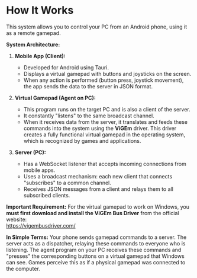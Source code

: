 # How It Works

This system allows you to control your PC from an Android phone, using it as a remote gamepad.

**System Architecture:**

1.  **Mobile App (Client):**
    *   Developed for Android using Tauri.
    *   Displays a virtual gamepad with buttons and joysticks on the screen.
    *   When any action is performed (button press, joystick movement), the app sends the data to the server in JSON format.

2.  **Virtual Gamepad (Agent on PC):**
    *   This program runs on the target PC and is also a client of the server.
    *   It constantly "listens" to the same broadcast channel.
    *   When it receives data from the server, it translates and feeds these commands into the system using the **ViGEm** driver. This driver creates a fully functional virtual gamepad in the operating system, which is recognized by games and applications.


3.  **Server (PC):**
    *   Has a WebSocket listener that accepts incoming connections from mobile apps.
    *   Uses a broadcast mechanism: each new client that connects "subscribes" to a common channel.
    *   Receives JSON messages from a client and relays them to all subscribed clients.


**Important Requirement:**
For the virtual gamepad to work on Windows, you **must first download and install the ViGEm Bus Driver** from the official website:  
https://vigembusdriver.com/

**In Simple Terms:**
Your phone sends gamepad commands to a server. The server acts as a dispatcher, relaying these commands to everyone who is listening. The agent program on your PC receives these commands and "presses" the corresponding buttons on a virtual gamepad that Windows can see. Games perceive this as if a physical gamepad was connected to the computer.